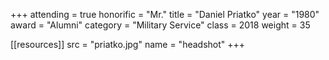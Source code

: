 +++
attending = true
honorific = "Mr."
title     = "Daniel Priatko"
year      = "1980"
award     = "Alumni"
category  = "Military Service"
class     = 2018
weight    = 35

[[resources]]
  src  = "priatko.jpg"
  name = "headshot"
+++
